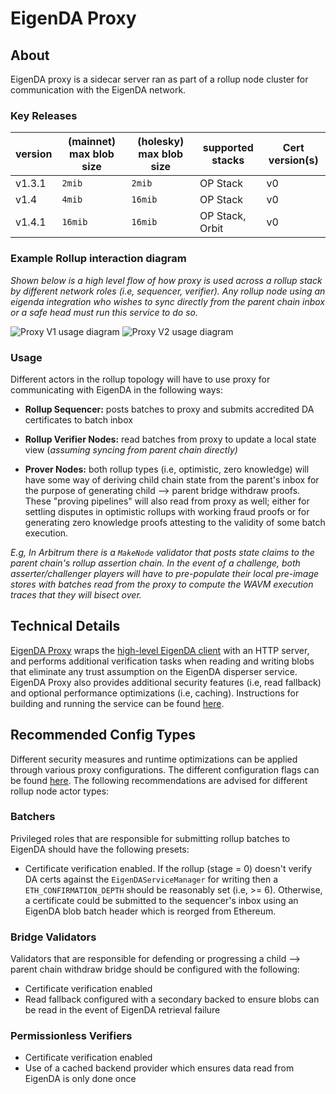 # EigenDA Proxy

## About
EigenDA proxy is a sidecar server ran as part of a rollup node cluster for communication with the EigenDA network.

### Key Releases
| version | (mainnet) max blob size | (holesky) max blob size | supported stacks   | Cert version(s) |
|---------|-------------------------|-------------------------|--------------------|-----------------|
|  v1.3.1 |        `2mib`           |          `2mib`         |      OP Stack      |      v0         |
|  v1.4   |        `4mib`           |          `16mib`        |      OP Stack      |      v0         |
|  v1.4.1 |        `16mib`          |          `16mib`        |  OP Stack, Orbit   |      v0         |

### Example Rollup interaction diagram
*Shown below is a high level flow of how proxy is used across a rollup stack by different network roles (i.e, sequencer, verifier). Any rollup node using an eigenda integration who wishes to sync directly from the parent chain inbox or a safe head must run this service to do so.*


![Proxy V1 usage diagram](/img/integrations/proxy/proxy-v1.png)
![Proxy V2 usage diagram](/img/integrations/proxy/proxy-v2.png)


### Usage
Different actors in the rollup topology will have to use proxy for communicating with EigenDA in the following ways:
- **Rollup Sequencer:** posts batches to proxy and submits accredited DA certificates to batch inbox
- **Rollup Verifier Nodes:** read batches from proxy to update a local state view (*assuming syncing from parent chain directly)*

- **Prover Nodes:** both rollup types (i.e, optimistic, zero knowledge) will have some way of deriving child chain state from the parent's inbox for the purpose of generating child --> parent bridge withdraw proofs. These "proving pipelines" will also read from proxy as well; either for settling disputes in optimistic rollups with working fraud proofs or for generating zero knowledge proofs attesting to the validity of some batch execution.

*E.g, In Arbitrum there is a `MakeNode` validator that posts state claims to the parent chain's rollup assertion chain. In the event of a challenge, both asserter/challenger players will have to pre-populate their local pre-image stores with batches read from the proxy to compute the WAVM execution traces that they will bisect over.*

## Technical Details
[EigenDA Proxy](https://github.com/Layr-Labs/eigenda-proxy) wraps the [high-level EigenDA client](https://github.com/Layr-Labs/eigenda/blob/master/api/clients/eigenda_client.go) with an HTTP server, and performs additional verification tasks when reading and writing blobs that eliminate any trust assumption on the EigenDA disperser service. EigenDA Proxy also provides additional security features (i.e, read fallback) and optional performance optimizations (i.e, caching). Instructions for building and running the service can be found [here](https://github.com/Layr-Labs/eigenda-proxy/blob/main/README.md).


## Recommended Config Types
Different security measures and runtime optimizations can be applied through various proxy configurations. The different configuration flags can be found [here](https://github.com/Layr-Labs/eigenda-proxy?tab=readme-ov-file#configuration-options). The following recommendations are advised for different rollup node actor types:

### Batchers
Privileged roles that are responsible for submitting rollup batches to EigenDA should have the following presets:
- Certificate verification enabled. If the rollup (stage = 0) doesn't verify DA certs against the `EigenDAServiceManager` for writing then a `ETH_CONFIRMATION_DEPTH` should be reasonably set (i.e, >= 6). Otherwise, a certificate could be submitted to the sequencer's inbox using an EigenDA blob batch header which is reorged from Ethereum.

### Bridge Validators
Validators that are responsible for defending or progressing a child --> parent chain withdraw bridge should be configured with the following:
- Certificate verification enabled
- Read fallback configured with a secondary backed to ensure blobs can be read in the event of EigenDA retrieval failure

### Permissionless Verifiers
- Certificate verification enabled
- Use of a cached backend provider which ensures data read from EigenDA is only done once